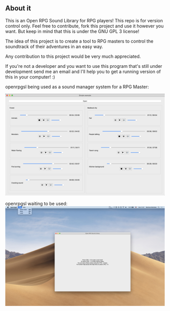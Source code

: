 ## About it

This is an Open RPG Sound Library for RPG players! This repo is for version control only. Feel free to contribute, fork this project and use it however you want. But keep in mind that this is under the GNU GPL 3 license!

The idea of this project is to create a tool to RPG masters to control the soundtrack of their adventures in an easy way.

Any contribution to this project would be very much appreciated.

If you're not a developer and you want to use this program that's still under development send me an email and I'll help you to get a running version of this in your computer! :)

openrpgsl being used as a sound manager system for a RPG Master:

![rpgsl-example](/images/rpgsl-example.png)

openrpgsl waiting to be used:
![rpgsl-example-initial](/images/rpgsl-example-initial.jpeg)
